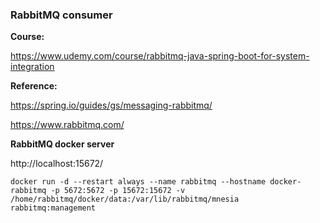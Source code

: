 ### RabbitMQ consumer

**Course:**

https://www.udemy.com/course/rabbitmq-java-spring-boot-for-system-integration

**Reference:**

https://spring.io/guides/gs/messaging-rabbitmq/

https://www.rabbitmq.com/

**RabbitMQ docker server**

http://localhost:15672/

`docker run -d --restart always --name rabbitmq --hostname docker-rabbitmq -p 5672:5672 -p 15672:15672 -v /home/rabbitmq/docker/data:/var/lib/rabbitmq/mnesia rabbitmq:management`